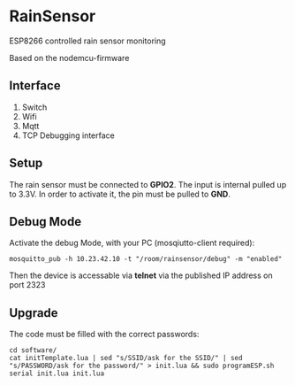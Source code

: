 # RainSensor
ESP8266 controlled rain sensor monitoring

Based on the nodemcu-firmware

## Interface

1. Switch
2. Wifi
  1. Mqtt
  2. TCP Debugging interface

## Setup
The rain sensor must be connected to **GPIO2**.
The input is internal pulled up to 3.3V. In order to activate it, the pin must be pulled to **GND**.

## Debug Mode
Activate the debug Mode, with your PC (mosqiutto-client required):
```
mosquitto_pub -h 10.23.42.10 -t "/room/rainsensor/debug" -m "enabled"
```
Then the device is accessable via **telnet** via the published IP address on port 2323

## Upgrade
The code must be filled with the correct passwords:
```
cd software/
cat initTemplate.lua | sed "s/SSID/ask for the SSID/" | sed "s/PASSWORD/ask for the password/" > init.lua && sudo programESP.sh serial init.lua init.lua
```
